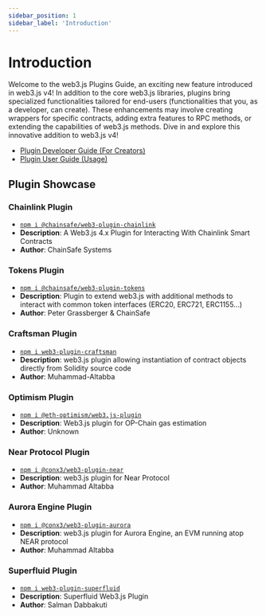 ```yaml
---
sidebar_position: 1
sidebar_label: 'Introduction'
---
```


# Introduction

Welcome to the web3.js Plugins Guide, an exciting new feature introduced in web3.js v4! In addition to the core web3.js libraries, plugins bring specialized functionalities tailored for end-users (functionalities that you, as a developer, can create). These enhancements may involve creating wrappers for specific contracts, adding extra features to RPC methods, or extending the capabilities of web3.js methods. Dive in and explore this innovative addition to web3.js v4!

- [Plugin Developer Guide (For Creators)](/guides/web3_plugin_guide/plugin_authors)
- [Plugin User Guide (Usage)](/guides/web3_plugin_guide/plugin_users)

## Plugin Showcase

### Chainlink Plugin
- [`npm i @chainsafe/web3-plugin-chainlink`](https://www.npmjs.com/package/@chainsafe/web3-plugin-chainlink)
- **Description**: A Web3.js 4.x Plugin for Interacting With Chainlink Smart Contracts
- **Author**: ChainSafe Systems

### Tokens Plugin
- [`npm i @chainsafe/web3-plugin-tokens`](https://www.npmjs.com/package/@chainsafe/web3-plugin-tokens)
- **Description**: Plugin to extend web3.js with additional methods to interact with common token interfaces (ERC20, ERC721, ERC1155...)
- **Author**: Peter Grassberger & ChainSafe

### Craftsman Plugin
- [`npm i web3-plugin-craftsman`](https://www.npmjs.com/package/web3-plugin-craftsman)
- **Description**: web3.js plugin allowing instantiation of contract objects directly from Solidity source code
- **Author**: Muhammad-Altabba

### Optimism Plugin
- [`npm i @eth-optimism/web3.js-plugin`](https://www.npmjs.com/package/@eth-optimism/web3.js-plugin)
- **Description**: Web3.js plugin for OP-Chain gas estimation
- **Author**: Unknown

### Near Protocol Plugin
- [`npm i @conx3/web3-plugin-near`](https://npmjs.com/package/@conx3/web3-plugin-near)
- **Description**: web3.js plugin for Near Protocol
- **Author**: Muhammad Altabba

### Aurora Engine Plugin
- [`npm i @conx3/web3-plugin-aurora`](https://www.npmjs.com/package/@conx3/web3-plugin-aurora)
- **Description**: web3.js plugin for Aurora Engine, an EVM running atop NEAR protocol
- **Author**: Muhammad Altabba

### Superfluid Plugin
- [`npm i web3-plugin-superfluid`](https://www.npmjs.com/package/web3-plugin-superfluid)
- **Description**: Superfluid Web3.js Plugin
- **Author**: Salman Dabbakuti
